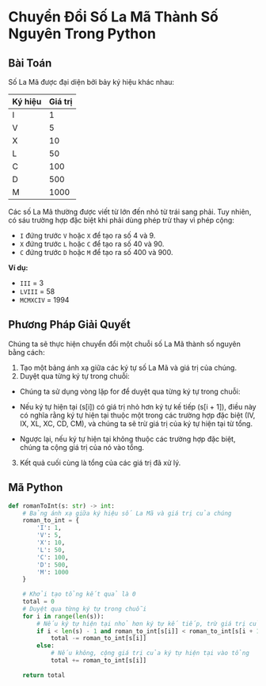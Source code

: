 # Chuyển Đổi Số La Mã Thành Số Nguyên Trong Python

## Bài Toán
Số La Mã được đại diện bởi bảy ký hiệu khác nhau:

| Ký hiệu | Giá trị |
|---------|---------|
| I       | 1       |
| V       | 5       |
| X       | 10      |
| L       | 50      |
| C       | 100     |
| D       | 500     |
| M       | 1000    |

Các số La Mã thường được viết từ lớn đến nhỏ từ trái sang phải. Tuy nhiên, có sáu trường hợp đặc biệt khi phải dùng phép trừ thay vì phép cộng:
- `I` đứng trước `V` hoặc `X` để tạo ra số 4 và 9.
- `X` đứng trước `L` hoặc `C` để tạo ra số 40 và 90.
- `C` đứng trước `D` hoặc `M` để tạo ra số 400 và 900.

**Ví dụ:**
- `III` = 3
- `LVIII` = 58
- `MCMXCIV` = 1994

## Phương Pháp Giải Quyết

Chúng ta sẽ thực hiện chuyển đổi một chuỗi số La Mã thành số nguyên bằng cách:
1. Tạo một bảng ánh xạ giữa các ký tự số La Mã và giá trị của chúng.
2. Duyệt qua từng ký tự trong chuỗi:

- Chúng ta sử dụng vòng lặp for để duyệt qua từng ký tự trong chuỗi:

- Nếu ký tự hiện tại (s[i]) có giá trị nhỏ hơn ký tự kế tiếp (s[i + 1]), điều này có nghĩa rằng ký tự hiện tại thuộc một trong các trường hợp đặc biệt (IV, IX, XL, XC, CD, CM), và chúng ta sẽ trừ giá trị của ký tự hiện tại từ tổng.
- Ngược lại, nếu ký tự hiện tại không thuộc các trường hợp đặc biệt, chúng ta cộng giá trị của nó vào tổng.
3. Kết quả cuối cùng là tổng của các giá trị đã xử lý.

## Mã Python

```python
def romanToInt(s: str) -> int:
    # Bảng ánh xạ giữa ký hiệu số La Mã và giá trị của chúng
    roman_to_int = {
        'I': 1,
        'V': 5,
        'X': 10,
        'L': 50,
        'C': 100,
        'D': 500,
        'M': 1000
    }
    
    # Khởi tạo tổng kết quả là 0
    total = 0
    # Duyệt qua từng ký tự trong chuỗi
    for i in range(len(s)):
        # Nếu ký tự hiện tại nhỏ hơn ký tự kế tiếp, trừ giá trị của ký tự hiện tại
        if i < len(s) - 1 and roman_to_int[s[i]] < roman_to_int[s[i + 1]]:
            total -= roman_to_int[s[i]]
        else:
            # Nếu không, cộng giá trị của ký tự hiện tại vào tổng
            total += roman_to_int[s[i]]
    
    return total
